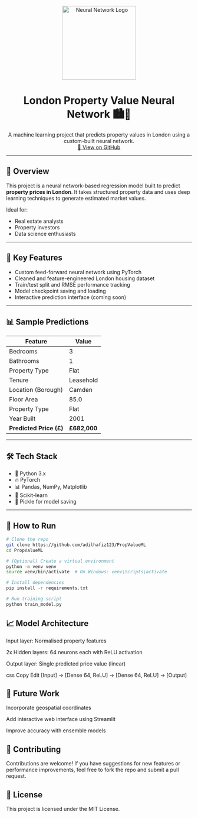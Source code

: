 <p align="center">
  <img src="https://hitechnectar.com/wp-content/uploads/2022/06/Here-are-the-Proven-Real-world-Applications-of-Artificial-Neural-Network-jpg-webp.webp" alt="Neural Network Logo" width="200"/>
</p>

<h1 align="center">London Property Value Neural Network 🏙️🧠</h1>

<p align="center">
  A machine learning project that predicts property values in London using a custom-built neural network.<br/>
  <a href="https://github.com/adilhafiz123/PropValueML">🔗 View on GitHub</a>
</p>

---

## 🚀 Overview

This project is a neural network-based regression model built to predict **property prices in London**. It takes structured property data and uses deep learning techniques to generate estimated market values.

Ideal for:
- Real estate analysts
- Property investors
- Data science enthusiasts

---

## 🧠 Key Features

- Custom feed-forward neural network using PyTorch
- Cleaned and feature-engineered London housing dataset
- Train/test split and RMSE performance tracking
- Model checkpoint saving and loading
- Interactive prediction interface (coming soon)

---

## 📊 Sample Predictions

| Feature                         | Value                     |
|---------------------------------|---------------------------|
| Bedrooms                        | 3                         |
| Bathrooms                       | 1                         |
| Property Type                   | Flat                      |
| Tenure                          | Leasehold                 |
| Location (Borough)              | Camden                    |
| Floor Area                      | 85.0                      |
| Property Type                   | Flat                      |
| Year Built                      | 2001                      |
| **Predicted Price (£)**         | **£682,000**              |

---

## 🛠️ Tech Stack

- 🐍 Python 3.x  
- 🔥 PyTorch  
- 📊 Pandas, NumPy, Matplotlib  
- 🧪 Scikit-learn  
- 💾 Pickle for model saving  

---

## 🧪 How to Run

```bash
# Clone the repo
git clone https://github.com/adilhafiz123/PropValueML
cd PropValueML

# (Optional) Create a virtual environment
python -m venv venv
source venv/bin/activate  # On Windows: venv\Scripts\activate

# Install dependencies
pip install -r requirements.txt

# Run training script
python train_model.py
```
## 📈 Model Architecture
Input layer: Normalised property features

2x Hidden layers: 64 neurons each with ReLU activation

Output layer: Single predicted price value (linear)

css
Copy
Edit
[Input] → [Dense 64, ReLU] → [Dense 64, ReLU] → [Output]
## 🔮 Future Work
Incorporate geospatial coordinates

Add interactive web interface using Streamlit

Improve accuracy with ensemble models

## 🤝 Contributing
Contributions are welcome! If you have suggestions for new features or performance improvements, feel free to fork the repo and submit a pull request.

## 📄 License
This project is licensed under the MIT License.
